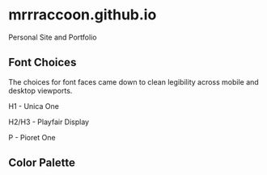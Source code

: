 # mrrraccoon.github.io
Personal Site and Portfolio

## Font Choices
The choices for font faces came down to clean legibility across mobile and desktop viewports.

H1 - Unica One

H2/H3 - Playfair Display

P - Pioret One

## Color Palette 

